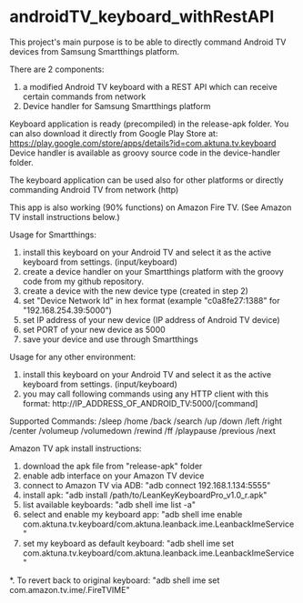 # androidTV_keyboard_withRestAPI
This project's main purpose is to be able to directly command Android TV devices from Samsung Smartthings platform.

There are 2 components:
1. a modified Android TV keyboard with a REST API which can receive certain commands from network
2. Device handler for Samsung Smartthings platform

Keyboard application is ready (precompiled) in the release-apk folder.
You can also download it directly from Google Play Store at: https://play.google.com/store/apps/details?id=com.aktuna.tv.keyboard
Device handler is available as groovy source code in the device-handler folder.

The keyboard application can be used also for other platforms or directly commanding Android TV from network (http)

This app is also working (90% functions) on Amazon Fire TV.
(See Amazon TV install instructions below.)

Usage for Smartthings:
1. install this keyboard on your Android TV and select it as the active keyboard from settings. (input/keyboard)
2. create a device handler on your Smartthings platform with the groovy code from my github repository.
3. create a device with the new device type (created in step 2)
4. set "Device Network Id" in hex format (example "c0a8fe27:1388" for "192.168.254.39:5000")
5. set IP address of your new device (IP address of Android TV device)
6. set PORT of your new device as 5000
7. save your device and use through Smartthings

Usage for any other environment:
1. install this keyboard on your Android TV and select it as the active keyboard from settings. (input/keyboard)
2. you may call following commands using any HTTP client with this format:
http://IP_ADDRESS_OF_ANDROID_TV:5000/[command]

Supported Commands:
/sleep
/home
/back
/search
/up
/down
/left
/right
/center
/volumeup
/volumedown
/rewind
/ff
/playpause
/previous
/next

Amazon TV apk install instructions:
1. download the apk file from "release-apk" folder
2. enable adb interface on your Amazon TV device
3. connect to Amazon TV via ADB:
"adb connect 192.168.1.134:5555"
4. install apk:
"adb install /path/to/LeanKeyKeyboardPro_v1.0_r.apk"
5. list available keyboards:
"adb shell ime list -a"
6. select and enable my keyboard app:
"adb shell ime enable com.aktuna.tv.keyboard/com.aktuna.leanback.ime.LeanbackImeService"
7. set my keyboard as default keyboard:
"adb shell ime set com.aktuna.tv.keyboard/com.aktuna.leanback.ime.LeanbackImeService"

*. To revert back to original keyboard:
"adb shell ime set com.amazon.tv.ime/.FireTVIME"

